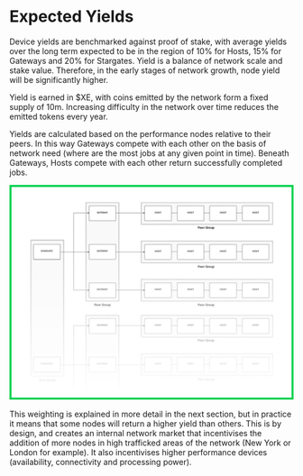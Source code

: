 # Expected Yields

Device yields are benchmarked against proof of stake, with average yields over the long term expected to be in the region of 10% for Hosts, 15% for Gateways and 20% for Stargates. Yield is a balance of network scale and stake value. Therefore, in the early stages of network growth, node yield will be significantly higher.

Yield is earned in $XE, with coins emitted by the network form a fixed supply of 10m. Increasing difficulty in the network over time reduces the emitted tokens every year.

Yields are calculated based on the performance nodes relative to their peers. In this way Gateways compete with each other on the basis of network need (where are the most jobs at any given point in time). Beneath Gateways, Hosts compete with each other return successfully completed jobs.

![](../.gitbook/assets/peerGroups.png)

This weighting is explained in more detail in the next section, but in practice it means that some nodes will return a higher yield than others. This is by design, and creates an internal network market that incentivises the addition of more nodes in high trafficked areas of the network (New York or London for example). It also incentivises higher performance devices (availability, connectivity and processing power).

